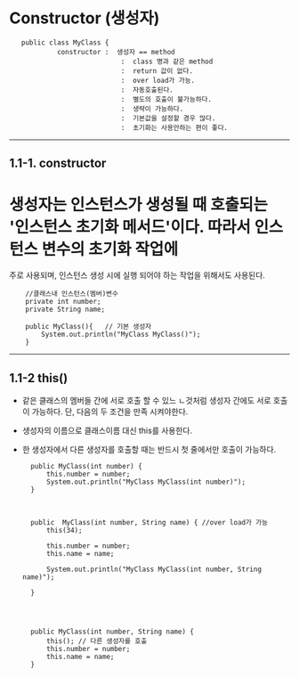 Constructor (생성자)
===========================



       public class MyClass {
		    	constructor :  생성자 == method
		 			          	:  class 명과 같은 method
		 			          	:  return 값이 없다.
		 			          	:  over load가 가능.
		 			          	:  자동호출된다.
		 			          	:  별도의 호출이 불가능하다.
		 		          		:  생략이 가능하다.
		 			          	:  기본값을 설정할 경우 많다.
		 			          	:  초기화는 사용안하는 편이 좋다.
		 				  
-------------------------
1.1-1. constructor
-------------------------
# 생성자는 인스턴스가 생성될 때 호출되는 '인스턴스 초기화 메서드'이다. 따라서 인스턴스 변수의 초기화 작업에   
  주로 사용되며, 인스턴스 생성 시에 실행 되어야 하는 작업을 위해서도 사용된다.
		
		//클래스내 인스턴스(멤버)변수
		private int number;
		private String name;
		
		public MyClass(){ 	// 기본 생성자
			System.out.println("MyClass MyClass()");
		}
		

-----------------------
1.1-2 this()
-----------------------
* 같은 클래스의 멤버들 간에 서로 호출 할 수 있느 ㄴ것처럼 생성자 간에도 서로 호출이 가능하다. 단, 다음의 두 조건을 만족 시켜야한다.
- 생성자의 이름으로 클래스이름 대신 this를 사용한다.
- 한 생성자에서 다른 생성자를 호출할 때는 반드시 첫 줄에서만 호출이 가능하다.



		public MyClass(int number) {
			this.number = number;
			System.out.println("MyClass MyClass(int number)");
		}



		public  MyClass(int number, String name) { //over load가 가능
			this(34);
			
			this.number = number;
			this.name = name;
			
			System.out.println("MyClass MyClass(int number, String name)");
			
		}
    

		

		public MyClass(int number, String name) {
			this(); // 다른 생성자를 호출
			this.number = number;
			this.name = name;
		}
